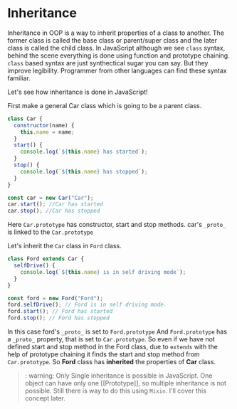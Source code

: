 # Inheritance

Inheritance in OOP is a way to inherit properties of a class to another.
The former class is called the base class or parent/super class and the later class is called the child class.
In JavaScript although we see `class` syntax, behind the scene everything is done using function and prototype chaining.
`class` based syntax are just synthectical sugar you can say. But they improve legibility. Programmer from other languages can find these syntax familiar.

Let's see how inheritance is done in JavaScript!

First make a general Car class which is going to be a parent class.

```js
class Car {
  constructor(name) {
    this.name = name;
  }
  start() {
    console.log(`${this.name} has started`);
  }
  stop() {
    console.log(`${this.name} has stopped`);
  }
}

const car = new Car("Car");
car.start(); //Car has started
car.stop(); //Car has stopped
```

Here `Car.prototype` has constructor, start and stop methods.
car's `_proto_` is linked to the `Car.prototype`

Let's inherit the `Car` class in `Ford` class.

```js
class Ford extends Car {
  selfDrive() {
    console.log(`${this.name} is in self driving mode`);
  }
}

const ford = new Ford("Ford");
ford.selfDrive(); // Ford is in self driving mode.
ford.start(); // Ford has started
ford.stop(); // Ford has stopped
```

In this case ford's `_proto_` is set to `Ford.prototype`
And `Ford.prototype` has a `_proto_` property, that is set to `Car.prototype`.
So even if we have not defined start and stop method in the Ford class, due to `extends` with the help of prototype chaining
it finds the start and stop method from `Car.prototype`.
So **Ford** class has **inherited** the properties of **Car** class.

> : warning: Only Single inheritance is possible in JavaScript. One object can have only one [[Prototype]], so multiple inheritance is not possible. Still there is way to do this using `Mixin`. I'll cover this concept later.

